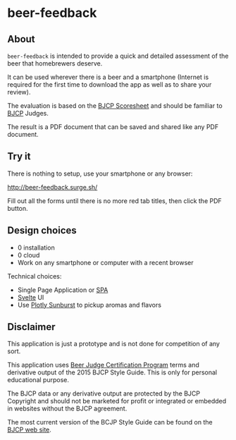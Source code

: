 # beer-feedback

## About

`beer-feedback` is intended to provide a quick and detailed assessment of the beer that homebrewers deserve.

It can be used wherever there is a beer and a smartphone
(Internet is required for the first time to download the app as well as to share your review).

The evaluation is based on the [BJCP Scoresheet](https://dev.bjcp.org/news/structured-scoresheets-for-aha-nhc/) and should be familiar to [BJCP](https://dev.bjcp.org/) Judges.

The result is a PDF document that can be saved and shared like any PDF document.

## Try it

There is nothing to setup, use your smartphone or any browser:

http://beer-feedback.surge.sh/

Fill out all the forms until there is no more red tab titles, then click the PDF button.

## Design choices

- 0 installation
- 0 cloud
- Work on any smartphone or computer with a recent browser

Technical choices:
- Single Page Application or [SPA](https://en.wikipedia.org/wiki/Single-page_application)
- [Svelte](https://svelte.dev/) UI
- Use [Plotly Sunburst](https://plot.ly/javascript/sunburst-charts/) to pickup aromas and flavors

## Disclaimer 

This application is just a prototype and is not done for competition of any sort.

This application uses [Beer Judge Certification Program](https://bjcp.org/) terms and derivative output of the 2015 BJCP Style Guide.
This is only for personal educational purpose.

The BJCP data or any derivative output are protected by the BJCP Copyright and should not be marketed for profit
or integrated or embedded in websites without the BJCP agreement.

The most current version of the BCJP Style Guide can be found on the [BJCP web site](https://www.bjcp.org/).

